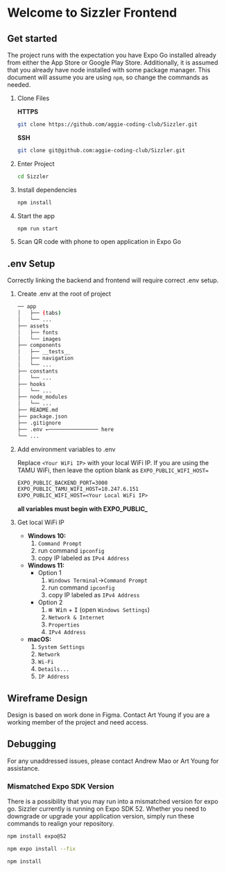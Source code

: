 # Welcome to Sizzler Frontend

## Get started

The project runs with the expectation you have Expo Go installed already from either the App Store or Google Play Store. Additionally, it is assumed that you already have node installed with some package manager. This document will assume you are using `npm`, so change the commands as needed.

1. Clone Files

   **HTTPS**

   ```bash
   git clone https://github.com/aggie-coding-club/Sizzler.git
   ```

   **SSH**

   ```bash
   git clone git@github.com:aggie-coding-club/Sizzler.git
   ```

2. Enter Project

   ```bash
   cd Sizzler
   ```

3. Install dependencies

   ```bash
   npm install
   ```

4. Start the app

   ```bash
   npm run start
   ```

5. Scan QR code with phone to open application in Expo Go

## .env Setup

Correctly linking the backend and frontend will require correct .env setup.

1. Create .env at the root of project

   ```bash
   ── app
   │   ├── (tabs)
   │   └── ...
   ├── assets
   │   ├── fonts
   │   └── images
   ├── components
   │   ├── __tests__
   │   ├── navigation
   │   └── ...
   ├── constants
   │   └── ...
   ├── hooks
   │   └── ...
   ├── node_modules
   │   └── ...
   ├── README.md
   ├── package.json
   ├── .gitignore
   ├── .env ←──────────────── here
   └── ...
   ```

2. Add environment variables to .env

   Replace `<Your WiFi IP>` with your local WiFi IP. If you are using the TAMU WiFi, then leave the option blank as `EXPO_PUBLIC_WIFI_HOST=`

   ```txt
   EXPO_PUBLIC_BACKEND_PORT=3000
   EXPO_PUBLIC_TAMU_WIFI_HOST=10.247.6.151
   EXPO_PUBLIC_WIFI_HOST=<Your Local WiFi IP>
   ```

   **all variables must begin with EXPO_PUBLIC_**

3. Get local WiFi IP

   - **Windows 10:**
     1. `Command Prompt`
     2. run command `ipconfig`
     3. copy IP labeled as `IPv4 Address`
   - **Windows 11:**
     - Option 1
       1. `Windows Terminal`→`Command Prompt`
       2. run command `ipconfig`
       3. copy IP labeled as `IPv4 Address`
     - Option 2
       1. <kbd>⊞ Win</kbd> + <kbd>I</kbd> (open `Windows Settings`)
       2. `Network & Internet`
       3. `Properties`
       4. `IPv4 Address`
   - **macOS:**
     1. `System Settings`
     2. `Network`
     3. `Wi-Fi`
     4. `Details...`
     5. `IP Address`

## Wireframe Design

Design is based on work done in Figma. Contact Art Young if you are a working member of the project and need access.

## Debugging

For any unaddressed issues, please contact Andrew Mao or Art Young for assistance.

### Mismatched Expo SDK Version

There is a possibility that you may run into a mismatched version for expo go. Sizzler currently is running on Expo SDK 52. Whether you need to downgrade or upgrade your application version, simply run these commands to realign your repository.

```bash
npm install expo@52
```

```bash
npm expo install --fix
```

```bash
npm install
```